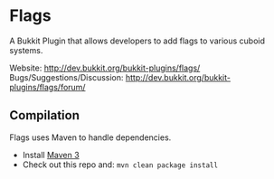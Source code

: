 Flags
=====

A Bukkit Plugin that allows developers to add flags to various cuboid systems.

Website: <http://dev.bukkit.org/bukkit-plugins/flags/>  
Bugs/Suggestions/Discussion: <http://dev.bukkit.org/bukkit-plugins/flags/forum/>  

Compilation
-----------

Flags uses Maven to handle dependencies.
* Install [Maven 3](http://maven.apache.org/download.html)
* Check out this repo and: `mvn clean package install`
